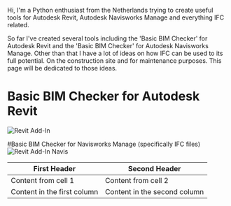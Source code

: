 Hi, I'm a Python enthusiast from the Netherlands trying to create useful tools for Autodesk Revit, Autodesk Navisworks Manage and everything IFC related.

So far I've created several tools including the 'Basic BIM Checker' for Autodesk Revit and the 'Basic BIM Checker' for Autodesk Navisworks Manage. Other than that I have a lot of ideas on how IFC can be used to its full potential. On the construction site and for maintenance purposes. This page will be dedicated to those ideas.

# Basic BIM Checker for Autodesk Revit
![Revit Add-In](c-claus.github.io/images/Addln.png)

#Basic BIM Checker for Navisworks Manage (specifically IFC files)
![Revit Add-In Navis](c-claus.github.io/images/basic_bim_checker_for_navisworks.png)



First Header | Second Header
------------ | -------------
Content from cell 1 | Content from cell 2
Content in the first column | Content in the second column
